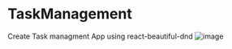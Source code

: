# TaskManagement
Create Task managment App using react-beautiful-dnd
![image](https://github.com/kautilya101/TaskManagement/assets/53991084/b603fe9a-d88c-430d-8ebc-b928a106f2e3)

